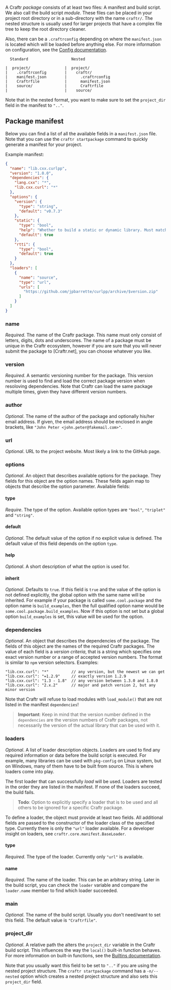 A Craftr *package* consists of at least two files: A manifest and build script.
We also call the build script *module*. These files can be placed in your
project root directory or in a sub-directory with the name `craftr/`. The nested
structure is usually used for larger projects that have a complex file tree to
keep the root directory cleaner.

Also, there can be a `.craftrconfig` depending on where the `manifest.json`
is located which will be loaded before anything else. For more information on
configuration, see the [Config documentation](config.md).

      Standard                   Nested

    |  project/               |  project/
    |    .craftrconfig        |    craftr/
    |    manifest.json        |      .craftrconfig
    |    Craftrfile           |      manifest.json
    |    source/              |      Craftrfile
    |                         |    source/

Note that in the nested format, you want to make sure to set the
`project_dir` field in the manifest to `".."`.

## Package manifest

Below you can find a list of all the available fields in a `manifest.json` file.
Note that you can use the `craftr startpackage` command to quickly generate a
manifest for your project.

Example manifest:

```json
{
  "name": "lib.cxx.curlpp",
  "version": "1.0.0",
  "dependencies": {
    "lang.cxx": "*",
    "lib.cxx.curl": "*"
  },
  "options": {
    "version": {
      "type": "string",
      "default": "v0.7.3"
    },
    "static": {
      "type": "bool",
      "help": "Whether to build a static or dynamic library. Must match the linkage of cURL.",
      "default": true
    },
    "rtti": {
      "type": "bool",
      "default": true
    }
  },
  "loaders": [
    {
      "name": "source",
      "type": "url",
      "urls": [
        "https://github.com/jpbarrette/curlpp/archive/$version.zip"
      ]
    }
  ]
}
```

### name

*Required*. The name of the Craftr package. This name must only consist of
letters, digits, dots and underscores. The name of a package must be unique
in the Craftr ecosystem, however if you are sure that you will never submit
the package to [Craftr.net], you can choose whatever you like.

### version

*Required*. A semantic versioning number for the package. This version number
is used to find and load the correct package version when resoloving dependencies.
Note that Craftr can load the same package multiple times, given they have
different version numbers.

### author

*Optional*. The name of the author of the package and optionally his/her email
address. If given, the email address should be enclosed in angle brackets, like
`"John Peter <john.peter@fakemail.com>"`.

### url

*Optional*. URL to the project website. Most likely a link to the GitHub page.

### options

*Optional*. An object that describes available options for the package. They
fields for this object are the option names. These fields again map to objects
that describe the option parameter. Available fields:

#### type

*Require*. The type of the option. Available option types are `"bool"`,
`"triplet"` and `"string"`.

#### default

*Optional*. The default value of the option if no explicit value is defined.
The default value of this field depends on the option `type`.

#### help

*Optional*. A short description of what the option is used for.

#### inherit

*Optional*. Defaults to `true`. If this field is `true` and the value of the
option is not defined explicitly, the global option with the same name will be
inherited. For example if your package is called `some.cool.package` and the
option name is `build_examples`, then the full qualified option name would be
`some.cool.package.build_examples`. Now if this option is not set but a global
option `build_examples` is set, this value will be used for the option.

### dependencies

*Optional*. An object that describes the dependencies of the package. The
fields of this object are the names of the required Craftr packages. The
value of each field is a *version criteria*, that is a string which specifies
one exact version number or a range of accepted version numbers. The format is
similar to `npm` version selectors. Examples:

    "lib.cxx.curl": "*"          // any version, but the newest we can get
    "lib.cxx.curl": "=1.2.9"     // exactly version 1.2.9
    "lib.cxx.curl": "1.3 - 1.8"  // any version between 1.3.0 and 1.8.0
    "lib.cxx.curl": "2.x.2"      // major and patch version 2, but any minor version

Note that Craftr will refuse to load modules with `load_module()` that are not
listed in the manifest `dependencies`!

> __Important__: Keep in mind that the version number defined in the
> `dependencies` are the version numbers of Craftr packages, not necessarily
> the version of the actual library that can be used with it.

### loaders

*Optional*. A list of loader description objects. Loaders are used to find any
required information or data before the build script is executed. For example,
many libraries can be used with `pkg-config` on Linux system, but on Windows,
many of them have to be built from source. This is where loaders come into play.

The first loader that can successfully *load* will be used. Loaders are tested
in the order they are listed in the manifest. If none of the loaders succeed,
the build fails.

> __Todo__: Option to explicitly specify a loader that is to be used and all
> others to be ignored for a specific Craftr package.

To define a loader, the object must provide at least two fields. All additional
fields are passed to the constructor of the loader class of the specified type.
Currently there is only the `"url"` loader available. For a developer insight
on loaders, see `craftr.core.manifest.BaseLoader`.

#### type

*Required*. The type of the loader. Currently only `"url"` is available.

#### name

*Required*. The name of the loader. This can be an arbitrary string. Later in
the build script, you can check the `loader` variable and compare the
`loader.name` member to find which loader succeeded.


### main

*Optional*. The name of the build script. Usually you don't need/want to set
this field. The default value is `"Craftrfile"`.

### project_dir

*Optional*. A relative path the alters the `project_dir` variable in the Craftr
build script. This influences the way the `local()` built-in function behaves.
For more information on built-in functions, see the [Builtins documentation](builtins.md).

Note that you usually want this field to be set to `".."` if you are using the
nested project structure. The `craftr startpackage` command has a `-n/--nested`
option which creates a nested project structure and also sets this `project_dir`
field.
